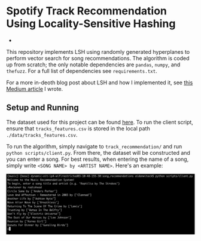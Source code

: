 # Spotify Track Recommendation Using Locality-Sensitive Hashing
-
This repository implements LSH using randomly generated hyperplanes to perform vector search for song recommendations. The algorithm is coded up from scratch; the only notable dependencies are `pandas`, `numpy`, and `thefuzz`. For a full list of dependencies see `requirements.txt`. 

For a more in-deoth blog post about LSH and how I implemented it, see [this Medium article](https://medium.com/@awiteck/lets-discover-some-music-implementing-an-efficient-vector-search-from-scratch-in-python-384450744438) I wrote. 

## Setup and Running
The dataset used for this project can be found [here](https://www.kaggle.com/datasets/rodolfofigueroa/spotify-12m-songs/). To run the client script, ensure that `tracks_features.csv` is stored in the local path `./data/tracks_features.csv`. 

To run the algorithm, simply navigate to `track_recommendation/` and run `python scripts/client.py`. From there, the dataset will be constructed and you can enter a song. For best results, when entering the name of a song, simply write `<SONG NAME> by <ARTIST NAME>`. Here's an example: 

![](./example.png)

